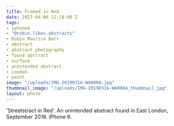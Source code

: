 ```yaml
---
title: Framed in Red
date: 2017-04-06 12:18:00 Z
tags:
- iphone6
- "@robin.likes.abstracts"
- Robin Maurice Barr
- abstract
- abstract photography
- found abstract
- surface
- unintended abstract
- London
- paint
image: "/uploads/IMG-20190316-WA0004.jpg"
thumbnail_image: "/uploads/IMG-20190316-WA0004_thumbnail.jpg"
layout: photo
---
```


'Streetstract in Red'. An unintended abstract found in East London, September 2018. iPhone 6.